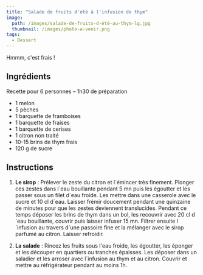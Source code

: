 ```yaml
---
title: "Salade de fruits d'été à l'infusion de thym"
image: 
  path: /images/salade-de-fruits-d-été-au-thym-lg.jpg
  thumbnail: /images/photo-a-venir.png
tags:
  - Dessert
---
```

Hmmm, c'est frais !

## Ingrédients

Recette pour 6 personnes – 1h30 de préparation

* 1 melon
* 5 pèches
* 1 barquette de framboises
* 1 barquette de fraises
* 1 barquette de cerises
* 1 citron non traité
* 10-15 brins de thym frais
* 120 g de sucre

## Instructions

1. **Le sirop** : Prélever le zeste du citron et l´émincer très finement. Plonger ces zestes dans l´eau bouillante pendant 5 mn puis les égoutter et les passer sous un
filet d´eau froide. Les mettre dans une casserole avec le sucre et 10 cl d´eau. Laisser frémir doucement pendant une quinzaine de minutes pour que les zestes deviennent
translucides. Pendant ce temps déposer les brins de thym dans un bol, les recouvrir avec 20
cl d´eau bouillante, couvrir puis laisser infuser 15 mn. Filtrer ensuite
l´infusion au travers d´une passoire fine et la mélanger avec le sirop
parfumé au citron. Laisser refroidir.

2. **La salade** : Rincez les fruits sous l'eau froide, les égoutter, les éponger et les découper en quartiers ou tranches épaisses. Les déposer dans un
saladier et les arroser avec l´infusion au thym et au citron. Couvrir et mettre au réfrigérateur pendant au moins 1h.